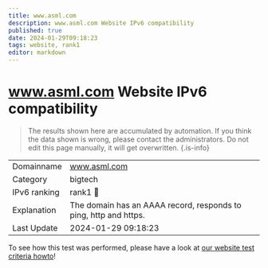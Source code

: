 ```yaml
---
title: www.asml.com
description: www.asml.com Website IPv6 compatibility
published: true
date: 2024-01-29T09:18:23
tags: website, rank1
editor: markdown
---
```


# www.asml.com Website IPv6 compatibility

> The results shown here are accumulated by automation. If you think the data shown is wrong, please contact the administrators. 
> Do not edit this page manually, it will get overwritten.
{.is-info}


|   |   |
| - | - |
| Domainname | www.asml.com
| Category | bigtech |
| IPv6 ranking | rank1 :1st_place_medal: |
| Explanation | The domain has an AAAA record, responds to ping, http and https. |
| Last Update | 2024-01-29 09:18:23 |

To see how this test was performed, please have a look at [our website test criteria howto](/howto/testcriteria/website)!

